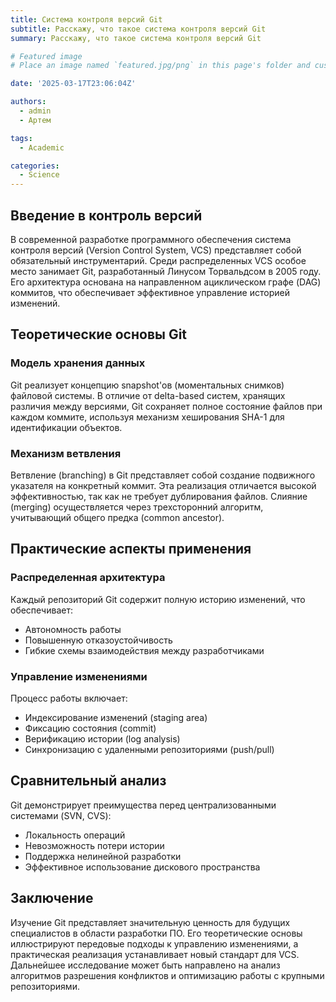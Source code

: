 ```yaml
---
title: Система контроля версий Git
subtitle: Расскажу, что такое система контроля версий Git
summary: Расскажу, что такое система контроля версий Git

# Featured image
# Place an image named `featured.jpg/png` in this page's folder and customize its options here.

date: '2025-03-17T23:06:04Z'

authors:
  - admin
  - Артем

tags:
  - Academic

categories:
  - Science
---
```


## Введение в контроль версий

В современной разработке программного обеспечения система контроля версий (Version Control System, VCS) представляет собой обязательный инструментарий. Среди распределенных VCS особое место занимает Git, разработанный Линусом Торвальдсом в 2005 году. Его архитектура основана на направленном ациклическом графе (DAG) коммитов, что обеспечивает эффективное управление историей изменений.

## Теоретические основы Git

### Модель хранения данных

Git реализует концепцию snapshot'ов (моментальных снимков) файловой системы. В отличие от delta-based систем, хранящих различия между версиями, Git сохраняет полное состояние файлов при каждом коммите, используя механизм хеширования SHA-1 для идентификации объектов.

### Механизм ветвления

Ветвление (branching) в Git представляет собой создание подвижного указателя на конкретный коммит. Эта реализация отличается высокой эффективностью, так как не требует дублирования файлов. Слияние (merging) осуществляется через трехсторонний алгоритм, учитывающий общего предка (common ancestor).

## Практические аспекты применения

### Распределенная архитектура

Каждый репозиторий Git содержит полную историю изменений, что обеспечивает:
- Автономность работы
- Повышенную отказоустойчивость
- Гибкие схемы взаимодействия между разработчиками

### Управление изменениями

Процесс работы включает:
- Индексирование изменений (staging area)
- Фиксацию состояния (commit)
- Верификацию истории (log analysis)
- Синхронизацию с удаленными репозиториями (push/pull)

## Сравнительный анализ

Git демонстрирует преимущества перед централизованными системами (SVN, CVS):
- Локальность операций
- Невозможность потери истории
- Поддержка нелинейной разработки
- Эффективное использование дискового пространства

## Заключение

Изучение Git представляет значительную ценность для будущих специалистов в области разработки ПО. Его теоретические основы иллюстрируют передовые подходы к управлению изменениями, а практическая реализация устанавливает новый стандарт для VCS. Дальнейшее исследование может быть направлено на анализ алгоритмов разрешения конфликтов и оптимизацию работы с крупными репозиториями.
